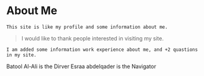 # About Me

`This site is like my profile and some information about me.`


> I would like to thank people interested in visiting my site.


`I am added some information work experience about me, and +2 quastions in my site.`

Batool Al-Ali is the Dirver
Esraa abdelqader is the Navigator